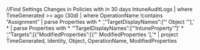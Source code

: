 //Find Settings Changes in Policies with in 30 days
IntuneAuditLogs
| where TimeGenerated >= ago (30d)
| where OperationName !contains “Assignment”
| parse Properties with * ‘,”TargetDisplayNames”:[“‘ Object ‘”],’ *
| parse Properties with * ‘”TargetDisplayNames”:[“‘IntuneProperty'”]’ * ‘,”Targets”:[{“ModifiedProperties”:[{“‘ ModifiedProperties ‘],’*
| project TimeGenerated, Identity, Object, OperationName, ModifiedProperties
